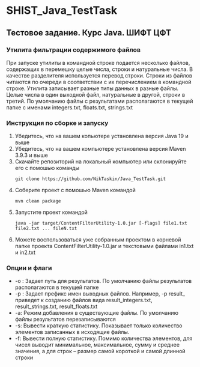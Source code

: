 # SHIST_Java_TestTask


## Тестовое задание. Курс Java. ШИФТ ЦФТ


### Утилита фильтрации содержимого файлов
При запуске утилиты в командной строке подается несколько файлов, содержащих в
перемешку целые числа, строки и натуральные числа. В качестве разделителя
используется перевод строки. Строки из файлов читаются по очереди в соответствии с их
перечислением в командной строке.
Утилита записывает разные типы данных в разные файлы. Целые числа в один
выходной файл, натуральные в другой, строки в третий. По умолчанию файлы с
результатами располагаются в текущей папке с именами integers.txt, floats.txt, strings.txt


### Инструкция по сборке и запуску
1. Убедитесь, что на вашем копьютере установлена версия Java 19 и выше
2. Убедитесь, что на вашем компьютере установлена версия Maven 3.9.3 и выше
3. Скачайте репозиторий на локальный компьютер или склонируйте его с помошью команды
   ```
   git clone https://github.com/NikTaskin/Java_TestTask.git
   ```
5. Соберите проект с помошью Maven командой
   ```
   mvn clean package
   ```
6. Запустите проект командой
   ```
   java -jar target/ContentFilterUtility-1.0.jar [-flags] file1.txt file2.txt ... fileN.txt
   ```
7. Можете воспользоваться уже собранным проектом в корневой папке проекта ContentFilterUtility-1.0.jar и текстовыми файлами in1.txt и in2.txt

### Опции и флаги
* -o <path>: Задает путь для результатов. По умолчанию файлы результатов располагаются в текущей папке
* -p <prefix>: Задает префикс имен выходных файлов. Например, -p result_ приведет к созданию файлов вида
  result_integers.txt, result_strings.txt, result_floats.txt
* -a: Режим добавления в существующие файлы. По умолчанию файлы результатов перезаписываются
* -s: Вывести краткую статистику. Показывает только количество элементов записанных в исходящие файлы.
* -f: Вывести полную статистику. Помимо количества элементов, для чисел выводит минимальное, максимальное, сумму и среднее значения,
  а для строк – размер самой короткой и самой длинной строки
